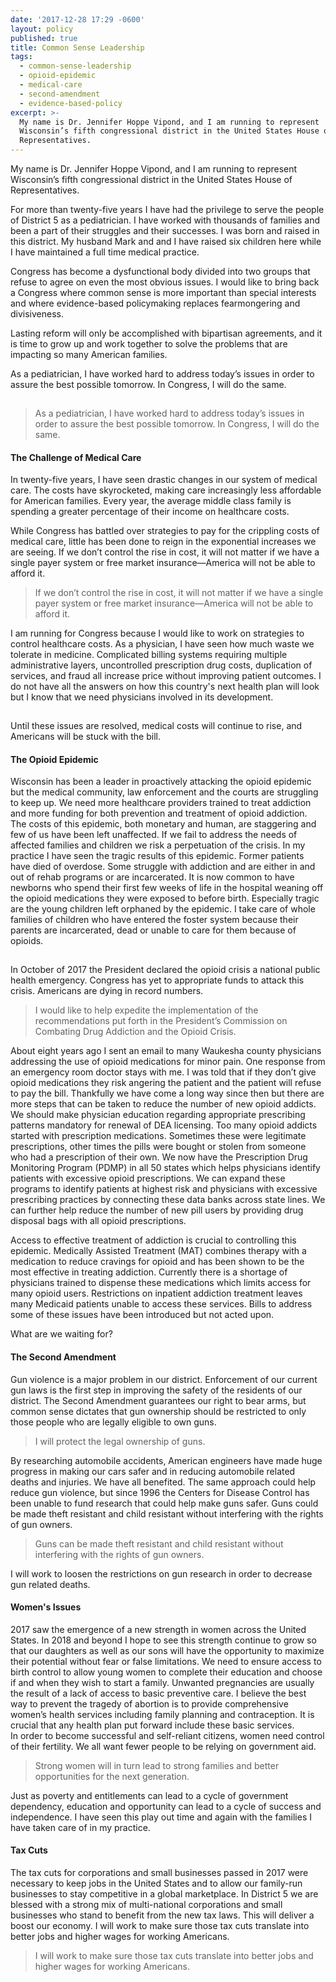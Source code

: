 ```yaml
---
date: '2017-12-28 17:29 -0600'
layout: policy
published: true
title: Common Sense Leadership
tags:
  - common-sense-leadership
  - opioid-epidemic
  - medical-care
  - second-amendment
  - evidence-based-policy
excerpt: >-
  My name is Dr. Jennifer Hoppe Vipond, and I am running to represent
  Wisconsin’s fifth congressional district in the United States House of
  Representatives.
---
```

My name is Dr. Jennifer Hoppe Vipond, and I am running to represent Wisconsin’s fifth congressional district in the United States House of Representatives.

For more than twenty-five years I have had the privilege to serve the people of District 5 as a pediatrician. I have worked with thousands of families and been a part of their struggles and their successes. I was born and raised in this district. My husband Mark and and I have raised six children here while I have maintained a full time medical practice.

Congress has become a dysfunctional body divided into two groups that refuse to agree on even the most obvious issues. I would like to bring back a Congress where common sense is more important than special interests and where evidence-based policymaking replaces fearmongering and divisiveness.

Lasting reform will only be accomplished with bipartisan agreements, and it is time to grow up and work together to solve the problems that are impacting so many American families.

As a pediatrician, I have worked hard to address today’s issues in order to assure the best possible tomorrow. In Congress, I will do the same.   

<hr style="visibility: hidden;" id="medical-care">

> As a pediatrician, I have worked hard to address today’s issues in order to assure the best possible tomorrow. In Congress, I will do the same.


#### The Challenge of Medical Care

In twenty-five years, I have seen drastic changes in our system of medical care. The costs have skyrocketed, making care increasingly less affordable for American families. Every year, the average middle class family is spending a greater percentage of their income on healthcare costs.

While Congress has battled over strategies to pay for the crippling costs of medical care, little has been done to reign in the exponential increases we are seeing. If we don’t control the rise in cost, it will not matter if we have a single payer system or free market insurance—America will not be able to afford it.

> If we don’t control the rise in cost, it will not matter if we have a single payer system or free market insurance—America will not be able to afford it.

I am running for Congress because I would like to work on strategies to control healthcare costs. As a physician, I have seen how much waste we tolerate in medicine. Complicated billing systems requiring multiple administrative layers, uncontrolled prescription drug costs, duplication of services, and fraud all increase price without improving patient outcomes. I do not have all the answers on how this country's next health plan will look but I know that we need physicians involved in its development.

<hr style="visibility: hidden;" id="opioid-epidemic">

Until these issues are resolved, medical costs will continue to rise, and Americans will be stuck with the bill.


#### The Opioid Epidemic

Wisconsin has been a leader in proactively attacking the opioid epidemic but the medical community, law enforcement and the courts are struggling to keep up. We need more healthcare providers trained to treat addiction and more funding for both prevention and treatment of opioid addiction. The costs of this epidemic, both monetary and human, are staggering and few of us have been left unaffected. If we fail to address the needs of affected families and children we risk a perpetuation of the crisis. 
In my practice I have seen the tragic results of this epidemic. Former patients have died of overdose. Some struggle with addiction and are either in and out of rehab programs or are incarcerated. It is now common to have newborns who spend their first few weeks of life in the hospital weaning off the opioid medications they were exposed to before birth. Especially tragic are the young children left orphaned by the epidemic. I take care of whole families of children who have entered the foster system because their parents are incarcerated, dead or unable to care for them because of opioids.

<hr style="visibility: hidden;" id="second-amendment">

In October of 2017 the President declared the opioid crisis a national public health emergency. Congress has yet to appropriate funds to attack this crisis. Americans are dying in record numbers. 

>I would like to help expedite the implementation of the recommendations put forth in the President’s Commission on Combating Drug Addiction and the Opioid Crisis. 


About eight years ago I sent an email to many Waukesha county physicians addressing the use of opioid medications for minor pain. One response from an emergency room doctor stays with me. I was told that if they don’t give opioid medications they risk angering the patient and the patient will refuse to pay the bill. Thankfully we have come a long way since then but there are more steps that can be taken to reduce the number of new opioid addicts. 
We should make physician education regarding appropriate prescribing patterns mandatory for renewal of DEA licensing. Too many opioid addicts started with prescription medications. Sometimes these were legitimate prescriptions, other times the pills were bought or stolen from someone who had a prescription of their own. We now have the Prescription Drug Monitoring Program (PDMP) in all 50 states which helps physicians identify patients with excessive opioid prescriptions. We can expand these programs to identify patients at highest risk and physicians with excessive prescribing practices by connecting these data banks across state lines. We can further help reduce the number of new pill users by providing drug disposal bags with all opioid prescriptions.  

Access to effective treatment of addiction is crucial to controlling this epidemic. Medically Assisted Treatment (MAT) combines therapy with a medication to reduce cravings for opioid and has been shown to be the most effective in treating addiction. Currently there is a shortage of physicians trained to dispense these medications which limits access for many opioid users. Restrictions on inpatient addiction treatment leaves many Medicaid patients unable to access these services.  Bills to address some of these issues have been introduced but not acted upon. 


What are we waiting for?



#### The Second Amendment

Gun violence is a major problem in our district. Enforcement of our current gun laws is the first step in improving the safety of the residents of our district. The Second Amendment guarantees our right to bear arms, but common sense dictates that gun ownership should be restricted to only those people who are legally eligible to own guns.

>I will protect the legal ownership of guns.

By researching automobile accidents, American engineers have made huge progress in making our cars safer and in reducing automobile related deaths and injuries. We have all benefited. The same approach could help reduce gun violence, but since 1996 the Centers for Disease Control has been unable to fund research that could help make guns safer.  Guns could be made theft resistant and child resistant without interfering with the rights of gun owners. 

> Guns can be made theft resistant and child resistant without interfering with the rights of gun owners.

I will work to loosen the restrictions on gun research in order to decrease gun related deaths.



#### Women's Issues

2017 saw the emergence of a new strength in women across the United States. In 2018 and beyond I hope to see this strength continue to grow so that our daughters as well as our sons will have the opportunity to maximize their potential without fear or false limitations.   We need to ensure access to birth control to allow young women to complete their education and choose if and when they wish to start a family. Unwanted pregnancies are usually the result of a lack of access to basic preventive care. I believe the best way to prevent the tragedy of abortion is to provide comprehensive women’s health services including family planning and contraception. It is crucial that any health plan put forward include these basic services.   
In order to become successful and self-reliant citizens, women need control of their fertility. We all want fewer people to be relying on government aid. 

>Strong women will in turn lead to strong families and better opportunities for the next generation. 

Just as poverty and entitlements can lead to a cycle of government dependency, education and opportunity can lead to a cycle of success and independence. I have seen this play out time and again with the families I have taken care of in my practice. 

#### Tax Cuts

The tax cuts for corporations and small businesses passed in 2017 were necessary to keep jobs in the United States and to allow our family-run businesses to stay competitive in a global marketplace. In District 5 we are blessed with a strong mix of multi-national corporations and small businesses who stand to benefit from the new tax laws. This will deliver a boost our economy.  I will work to make sure those tax cuts translate into better jobs and higher wages for working Americans. 

>I will work to make sure those tax cuts translate into better jobs and higher wages for working Americans.
